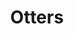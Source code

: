 ---
title: Otters
crosslinks:
- livven
- streetart
- Blup
- aww
- likeus
- autotldr
- ShittyAnimalFacts
- HailCorporate
- reallifedoodles
- pics
- Autos
---